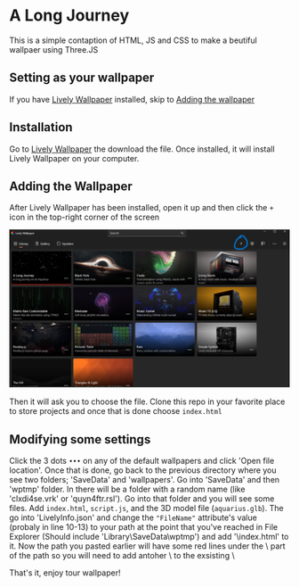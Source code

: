 # A Long Journey

This is a simple contaption of HTML, JS and CSS to make a beutiful wallpaer using Three.JS

## Setting as your wallpaper

If you have [Lively Wallpaper](https://apps.microsoft.com/detail/9ntm2qc6qws7?hl=en-US&gl=US) installed, skip to [Adding the wallpaper](https://github.com/raedhashmi/A-Long-Journey/blob/main/README.md#adding-the-wallpaper)

## Installation 

Go to [Lively Wallpaper](https://apps.microsoft.com/detail/9ntm2qc6qws7?hl=en-US&gl=US) the download the file. Once installed, it will install Lively Wallpaper on your computer.

## Adding the Wallpaper

After Lively Wallpaper has been installed, open it up and then click the ```+``` icon in the top-right corner of the screen

![Lively_Screenshot](https://github.com/raedhashmi/A-Long-Journey/blob/e788e8cf0e5cf526f992f2a126bf18871f20a9c9/Screenshot%202025-02-24%20215009.png)

Then it will ask you to choose the file. Clone this repo in your favorite place to store projects and once that is done choose ```index.html```

## Modifying some settings

Click the 3 dots ```•••``` on any of the default wallpapers and click 'Open file location'. Once that is done, go back to the previous directory where you see two folders; 'SaveData' and 'wallpapers'. Go into 'SaveData' and then 'wptmp' folder. In there will be a folder with a random name (like 'clxdi4se.vrk' or 'quyn4ftr.rsl'). Go into that folder and you will see some files. Add ```index.html```, ```script.js```, and the 3D model file (```aquarius.glb```). The go into 'LivelyInfo.json' and change the ```"FileName"``` attribute's value (probaly in line 10-13) to your path at the point that you've reached in File Explorer (Should include 'Library\SaveData\wptmp') and add '\\index.html' to it. Now the path you pasted earlier will have some red lines under the \ part of the path so you will need to add antoher \ to the exsisting \

That's it, enjoy tour wallpaper!
